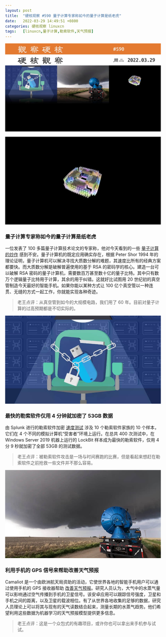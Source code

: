 ```yaml
---
layout: post
title:	"硬核观察 #590 量子计算专家称如今的量子计算是纸老虎"
date:	2022-03-29 14:49:51 +0800 
categories:	硬核观察 linuxcn 
tags:	[linuxcn,量子计算,勒索软件,天气预报]
---
```



![](/Asserts/Images/album/202203/29/144818g3bk2qowbzn7ccq2.jpg)


![](/Asserts/Images/album/202203/29/144828zp444mg09cs49774.jpg)


### 量子计算专家称如今的量子计算是纸老虎


一位发表了 100 多篇量子计算技术论文的专家称，他对今天看到的一些 [量子计算的炒作](https://www.technologyreview.com/2022/03/28/1048355/quantum-computing-has-a-hype-problem/) 感到不安。量子计算机的既定应用确实存在，根据 Peter Shor 1994 年的理论证明，量子计算机可以解决寻找大质数分解的难题，其速度比所有的经典方案都要快。而大质数分解是破解普遍使用的基于 RSA 的密码学的核心。建造一台可以破解 RSA 密码的量子计算机，需要数百万甚至数十亿的量子比特。其中只有数万个逻辑量子比特用于计算，其余的用于纠错。这就好比试图用 20 世纪初的真空管制造今天最好的智能手机。如果你能以某种方式让 100 亿个真空管以一种连贯、无缝的方式一起工作，你就能实现各种奇迹。



> 
> 老王点评：从真空管到如今的大规模电路，我们用了 60 年。目前对量子计算的过高预期都是不切实际的。
> 
> 
> 


![](/Asserts/Images/album/202203/29/144844vvjyrrjz4pkvqjbj.jpg)


### 最快的勒索软件仅用 4 分钟就加密了 53GB 数据


由 Splunk 进行的勒索软件加密 [速度测试](https://www.techspot.com/news/93944-fastest-ransomware-found-encrypt-53gb-data-over-four.html) 涉及 10 个勒索软件家族的 10 个样本，它们在 4 个不同的模拟计算机“受害者”环境上运行。在总共 400 次测试中，在 Windows Server 2019 机器上运行的 LockBit 样本成为最快的勒索软件，仅用 4 分 9 秒就加密了全部 53GB 的测试数据。



> 
> 老王点评：被勒索软件攻击是一场与时间赛跑的比赛，但是看起来想赶在勒索软件之前抢救一些文件并不那么容易。
> 
> 
> 


![](/Asserts/Images/album/202203/29/144907yzfwt46v9z5c779b.jpg)


### 利用手机的 GPS 信号来帮助改善天气预报


Camaliot 是一个由欧洲航天局资助的活动，它使世界各地的智能手机用户可以通过使用手机的 GPS 接收器帮助 [改善天气预报](https://www.theverge.com/2022/3/26/22992890/camaliot-storm-forecast-gps-satellite-tracking-citizen-science)。研究人员认为，大气中的水蒸气量可以影响通过空气传播到手机的卫星信号。该安卓应用可以跟踪信号强度，卫星和手机之间的距离，以及卫星的载波相位。有了从世界各地收集的足够的数据，研究人员理论上可以将其与现有的天气读数结合起来，测量长期的水蒸气趋势。他们希望利用这些数据为机器学习的天气预报模型提供更多信息。



> 
> 老王点评：这是一个众包式的有趣项目，或许你也可以拿出来手机参与试试。
> 
> 
>
